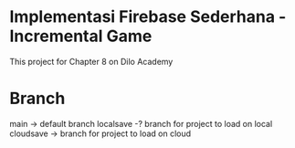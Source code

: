 # Implementasi Firebase Sederhana - Incremental Game
This project for Chapter 8 on Dilo Academy

# Branch
main -> default branch
localsave -? branch for project to load on local
cloudsave -> branch for project to load on cloud
